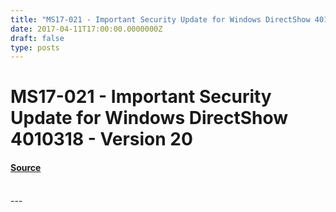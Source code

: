```yaml
---
title: "MS17-021 - Important Security Update for Windows DirectShow 4010318 - Version 20"
date: 2017-04-11T17:00:00.0000000Z
draft: false
type: posts
---
```

# MS17-021 - Important Security Update for Windows DirectShow 4010318 - Version 20









#### [Source](https://technet.microsoft.com/en-us/library/security/MS17-021)

<br/>
---
